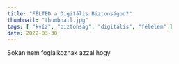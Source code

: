 ```yaml
---
title: "FÉLTED a Digitális Biztonságod?"
thumbnail: "thumbnail.jpg"
tags: [ "kvíz", "biztonság", "digitális", "félelem" ]
date: 2022-03-30
---
```

Sokan nem foglalkoznak azzal hogy
